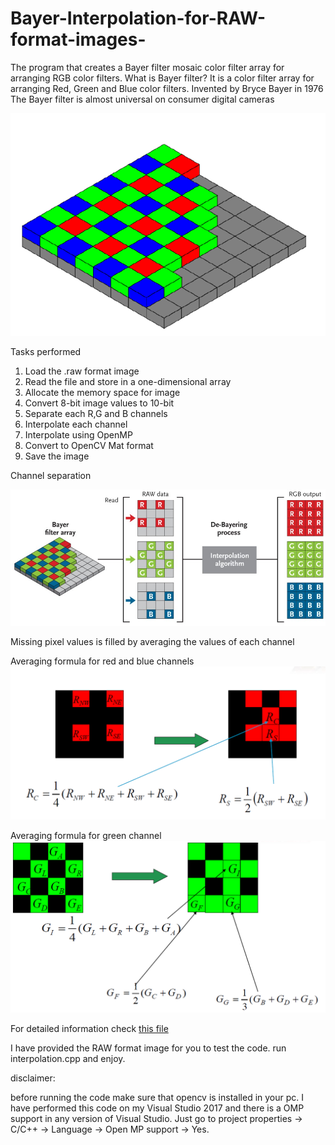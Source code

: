 # Bayer-Interpolation-for-RAW-format-images-
The program that creates a Bayer filter mosaic color filter array for arranging RGB color filters.
What is Bayer filter?
It is a color filter array for arranging Red, Green and Blue color filters. 
Invented by Bryce Bayer in 1976
The Bayer filter is almost universal on consumer digital cameras

![Alt text](/images/bayer.png)

Tasks performed
1) Load the .raw format image 
2) Read the file and store in a one-dimensional array
3) Allocate the memory space for image
4) Convert 8-bit image values to 10-bit
5) Separate each R,G and B channels
6) Interpolate each channel
7) Interpolate using OpenMP
8) Convert to OpenCV Mat format
9) Save the image


Channel separation

![Alt text](/images/bayer_3.jpg)

Missing pixel values is filled by averaging the values of each channel 



Averaging formula for red and blue channels
![Alt text](/images/bayer_4.PNG)

Averaging formula for green channel
![Alt text](/images/bayer_5.png)



For detailed information check [this file](https://github.com/Usmankhujaev/Bayer-Interpolation-for-RAW-format-images-using-OPENMP_library/blob/master/Bayer%20Interpolation%20using%20OpenMP.pdf)

I have provided the RAW format image for you to test the code.
run interpolation.cpp and enjoy.

disclaimer:

before running the code make sure that opencv is installed in your pc. I have performed this code on my Visual Studio 2017 and there is a OMP support in any version of Visual Studio. Just go to project properties -> C/C++ -> Language -> Open MP support -> Yes. 
